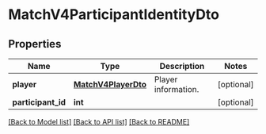 # MatchV4ParticipantIdentityDto

## Properties
Name | Type | Description | Notes
------------ | ------------- | ------------- | -------------
**player** | [**MatchV4PlayerDto**](MatchV4PlayerDto.md) | Player information. | [optional] 
**participant_id** | **int** |  | [optional] 

[[Back to Model list]](../README.md#documentation-for-models) [[Back to API list]](../README.md#documentation-for-api-endpoints) [[Back to README]](../README.md)


